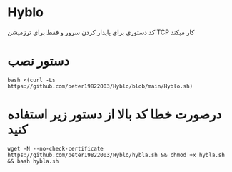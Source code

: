 # Hyblo

کد دستوری برای پایدار کردن سرور و فقط برای ترزمیشن TCP کار میکند

# دستور نصب
```
bash <(curl -Ls https://github.com/peter19822003/Hyblo/blob/main/Hyblo.sh)
```

# درصورت خطا کد بالا از دستور زیر استفاده کنید

```
wget -N --no-check-certificate https://github.com/peter19822003/Hyblo/hybla.sh && chmod +x hybla.sh && bash hybla.sh
```
